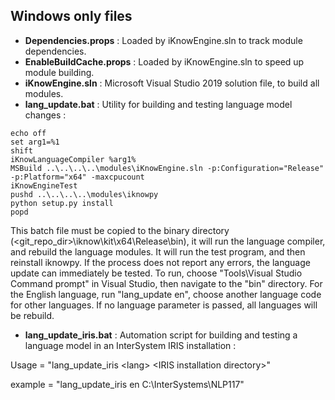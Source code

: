 ## Windows only files

- **Dependencies.props** : Loaded by iKnowEngine.sln to track module dependencies.
- **EnableBuildCache.props** : Loaded by iKnowEngine.sln to speed up module building.
- **iKnowEngine.sln** : Microsoft Visual Studio 2019 solution file, to build all modules.
- **lang_update.bat** : Utility for building and testing language model changes : 

```Shell
echo off
set arg1=%1
shift
iKnowLanguageCompiler %arg1%
MSBuild ..\..\..\..\modules\iKnowEngine.sln -p:Configuration="Release" -p:Platform="x64" -maxcpucount
iKnowEngineTest
pushd ..\..\..\..\modules\iknowpy
python setup.py install
popd
```

This batch file must be copied to the binary directory (&lt;git_repo_dir&gt;\iknow\kit\x64\Release\bin), it will run the language compiler, and rebuild the language modules. It will run the test program, and then reinstall iknowpy. If the process does not report any errors, the language update can immediately be tested.
To run, choose "Tools\Visual Studio Command prompt" in Visual Studio, then navigate to the "bin" directory. For the English language, run "lang_update en", choose another language code for other languages. If no language parameter is passed, all languages will be rebuild.

- **lang_update_iris.bat** : Automation script for building and testing a language model in an InterSystem IRIS installation : 

Usage = "lang_update_iris \<lang\> \<IRIS installation directory\>"

example = "lang_update_iris en C:\InterSystems\NLP117"
